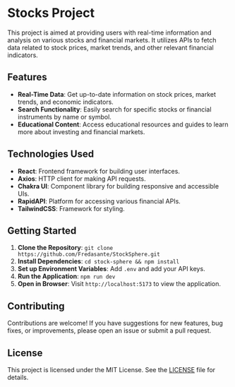 # Stocks Project

This project is aimed at providing users with real-time information and analysis on various stocks and financial markets. It utilizes APIs to fetch data related to stock prices, market trends, and other relevant financial indicators.

## Features

- **Real-Time Data**: Get up-to-date information on stock prices, market trends, and economic indicators.
- **Search Functionality**: Easily search for specific stocks or financial instruments by name or symbol.
- **Educational Content**: Access educational resources and guides to learn more about investing and financial markets.

## Technologies Used

- **React**: Frontend framework for building user interfaces.
- **Axios**: HTTP client for making API requests.
- **Chakra UI**: Component library for building responsive and accessible UIs.
- **RapidAPI**: Platform for accessing various financial APIs.
- **TailwindCSS**: Framework for styling.

## Getting Started

1. **Clone the Repository**: `git clone https://github.com/Fredasante/StockSphere.git`
2. **Install Dependencies**: `cd stock-sphere && npm install`
3. **Set up Environment Variables**: Add `.env` and add your API keys.
4. **Run the Application**: `npm run dev`
5. **Open in Browser**: Visit `http://localhost:5173` to view the application.

## Contributing

Contributions are welcome! If you have suggestions for new features, bug fixes, or improvements, please open an issue or submit a pull request.

## License

This project is licensed under the MIT License. See the [LICENSE](LICENSE) file for details.

